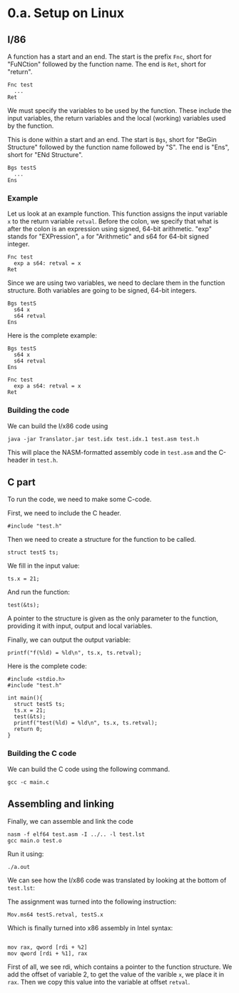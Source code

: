 # 0.a. Setup on Linux

## I/86

A function has a start and an end. The start is the prefix `Fnc`, short for "FuNCtion" followed by the function name. The end is `Ret`, short for "return".

```
Fnc test
  ...
Ret
```

We must specify the variables to be used by the function. These include the input variables, the return variables and the local (working) variables used by the function.

This is done within a start and an end. The start is `Bgs`, short for "BeGin Structure" followed by the function name followed by "S". The end is "Ens", short for "ENd Structure".

```
Bgs testS
  ...
Ens
```

### Example

Let us look at an example function. This function assigns the input variable `x` to the return variable `retval`. Before the colon, we specify that what is after the colon is an expression using signed, 64-bit arithmetic. "exp" stands for "EXPression", `a` for "Arithmetic" and s64 for 64-bit signed integer.

```
Fnc test
  exp a s64: retval = x
Ret
```

Since we are using two variables, we need to declare them in the function structure. Both variables are going to be signed, 64-bit integers.

```
Bgs testS
  s64 x
  s64 retval
Ens
```

Here is the complete example:


```
Bgs testS
  s64 x
  s64 retval
Ens

Fnc test
  exp a s64: retval = x
Ret
```

### Building the code

We can build the I/x86 code using

```
java -jar Translator.jar test.idx test.idx.1 test.asm test.h
```

This will place the NASM-formatted assembly code in `test.asm` and the C-header in `test.h`.

## C part
To run the code, we need to make some C-code.

First, we need to include the C header.

```
#include "test.h"
```

Then we need to create a structure for the function to be called.

```
struct testS ts;
```

We fill in the input value:

```
ts.x = 21;
```

And run the function:

```
test(&ts);
```

A pointer to the structure is given as the only parameter to the function, providing it with input, output and local variables.

Finally, we can output the output variable:

```
printf("f(%ld) = %ld\n", ts.x, ts.retval);
```

Here is the complete code:

```
#include <stdio.h>
#include "test.h"

int main(){
  struct testS ts;
  ts.x = 21;
  test(&ts);
  printf("test(%ld) = %ld\n", ts.x, ts.retval);
  return 0;
}
```

### Building the C code

We can build the C code using the following command.

```
gcc -c main.c
```

## Assembling and linking
Finally, we can assemble and link the code

```
nasm -f elf64 test.asm -I ../.. -l test.lst
gcc main.o test.o
```

Run it using:

```
./a.out
```

We can see how the I/x86 code was translated by looking at the bottom of `test.lst`:

The assignment was turned into the following instruction:

```
Mov.ms64 testS.retval, testS.x
```

Which is finally turned into x86 assembly in Intel syntax:

```

mov rax, qword [rdi + %2]
mov qword [rdi + %1], rax

```

First of all, we see rdi, which contains a pointer to the function structure. We add the offset of variable 2, to get the value of the varible `x`, we place it in `rax`. Then we copy this value into the variable at offset `retval`.






























